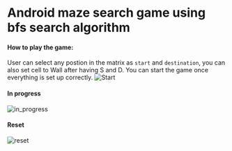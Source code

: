 # Android maze search game using bfs search algorithm
#### How to play the game:
User can select any postion in the matrix as ```start``` and ```destination```, you can also set cell to Wall after having S and D.
You can start the game once everything is set up correctly.
![Start](https://i.ibb.co/VHF7Yr0/1.png)
#### In progress
![in_progress](https://i.ibb.co/F696NWj/2.png)
#### Reset 
![reset](https://i.ibb.co/bKywf0F/3.png)
